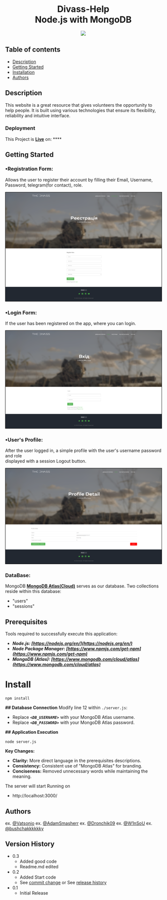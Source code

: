 <h1 align="center">
    <b>Divass-Help<br> Node.js with MongoDB </b> 
<br>
</h1>


<p align="center">
  <a href="/License"><img src="https://img.shields.io/github/license/guruhariharaun/Registration-and-Login-Form-in-Nodejs-and-MongoDB.svg?style=flat-square"></a>
</p>


## Table of contents

* [Description](#description)
* [Getting Started](#getting-started)
* [Installation](#install)
* [Authors](#authors)


## Description

This website is a great resource that gives volunteers the opportunity to help people. It is built using various technologies that ensure its flexibility, reliability and intuitive interface.

### Deployment
This Project is **[Live]()** on: ****

## Getting Started

### •Registration Form:
Allows the user to register their account by filling their Email, Username, Password, telegram(for contact), role.

<img src="./preview/register-preview.png/" style="border: 1px solid black;">

### •Login Form:
If the user has been registered on the app, where you can login.

<img src="./preview/login-preview.png/" style="border: 1px solid black;">

### •User's Profile:
After the user logged in, a simple profile with the user's username password and role<br>displayed with a session Logout button.

<img src="/preview/Profile-preview.png/" style="border: 1px solid black;">

### DataBase:
MongoDB **[MongoDB Atlas(Cloud)](https://www.mongodb.com/cloud/atlas)** serves as our database. Two collections reside within this database:
- "users"
- "sessions"

## Prerequisites
Tools required to successfully execute this application:

- ***Node.js: [https://nodejs.org/en/](https://nodejs.org/en/)***
- ***Node Package Manager: [https://www.npmjs.com/get-npm](https://www.npmjs.com/get-npm)***
- ***MongoDB (Atlas): [https://www.mongodb.com/cloud/atlas](https://www.mongodb.com/cloud/atlas)***

# Install 
```
npm install
```

**## Database Connection**
Modify line 12 within `./server.js`:
* Replace ***`<DB_USERNAME>`***  with your MongoDB Atlas username.
* Replace ***`<DB_PASSWORD>`*** with your MongoDB Atlas password.

**## Application Execution**
```
node server.js
```

**Key Changes:**

* **Clarity:** More direct language in the prerequisites descriptions.
* **Consistency:** Consistent use of "MongoDB Atlas" for branding.
* **Conciseness:** Removed unnecessary words while maintaining the meaning.

The server will start Running on
+ http://localhost:3000/


## Authors

ex. [@Vatsonio](https://t.me/vatsonio)
ex. [@AdamSmasherr](https://t.me/IllaIlev)
ex. [@Dronchik09](https://t.me/andriy_chornobai)
ex. [@W1nSoU](https://t.me/W1nSoU)
ex. [@bushchakkkkkky](https://t.me/bushchakk)

## Version History
* 0.3
    * Added good code
    * Readme.md edited
* 0.2
    * Added Start code
    * See [commit change]() or See [release history]()
* 0.1
    * Initial Release
